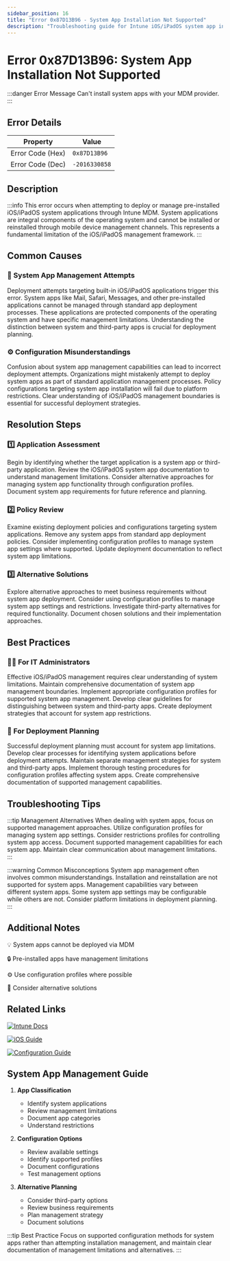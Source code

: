 ```yaml
---
sidebar_position: 16
title: "Error 0x87D13B96 - System App Installation Not Supported"
description: "Troubleshooting guide for Intune iOS/iPadOS system app installation error 0x87D13B96"
---
```


# Error 0x87D13B96: System App Installation Not Supported

:::danger Error Message
Can't install system apps with your MDM provider.
:::

## Error Details

<div class="error-details">

| Property | Value |
|----------|-------|
| Error Code (Hex) | `0x87D13B96` |
| Error Code (Dec) | `-2016330858` |

</div>

## Description

:::info
This error occurs when attempting to deploy or manage pre-installed iOS/iPadOS system applications through Intune MDM. System applications are integral components of the operating system and cannot be installed or reinstalled through mobile device management channels. This represents a fundamental limitation of the iOS/iPadOS management framework.
:::

## Common Causes

<div class="card-container">
<div class="cause-card">

### 📱 System App Management Attempts
Deployment attempts targeting built-in iOS/iPadOS applications trigger this error. System apps like Mail, Safari, Messages, and other pre-installed applications cannot be managed through standard app deployment processes. These applications are protected components of the operating system and have specific management limitations. Understanding the distinction between system and third-party apps is crucial for deployment planning.

</div>
<div class="cause-card">

### ⚙️ Configuration Misunderstandings
Confusion about system app management capabilities can lead to incorrect deployment attempts. Organizations might mistakenly attempt to deploy system apps as part of standard application management processes. Policy configurations targeting system app installation will fail due to platform restrictions. Clear understanding of iOS/iPadOS management boundaries is essential for successful deployment strategies.

</div>
</div>

## Resolution Steps

<div class="steps-container">

### 1️⃣ Application Assessment
Begin by identifying whether the target application is a system app or third-party application. Review the iOS/iPadOS system app documentation to understand management limitations. Consider alternative approaches for managing system app functionality through configuration profiles. Document system app requirements for future reference and planning.

### 2️⃣ Policy Review
Examine existing deployment policies and configurations targeting system applications. Remove any system apps from standard app deployment policies. Consider implementing configuration profiles to manage system app settings where supported. Update deployment documentation to reflect system app limitations.

### 3️⃣ Alternative Solutions
Explore alternative approaches to meet business requirements without system app deployment. Consider using configuration profiles to manage system app settings and restrictions. Investigate third-party alternatives for required functionality. Document chosen solutions and their implementation approaches.

</div>

## Best Practices

<div class="card-container">
<div class="practice-card">

### 👨‍💻 For IT Administrators
Effective iOS/iPadOS management requires clear understanding of system limitations. Maintain comprehensive documentation of system app management boundaries. Implement appropriate configuration profiles for supported system app management. Develop clear guidelines for distinguishing between system and third-party apps. Create deployment strategies that account for system app restrictions.

</div>
<div class="practice-card">

### 🔄 For Deployment Planning
Successful deployment planning must account for system app limitations. Develop clear processes for identifying system applications before deployment attempts. Maintain separate management strategies for system and third-party apps. Implement thorough testing procedures for configuration profiles affecting system apps. Create comprehensive documentation of supported management capabilities.

</div>
</div>

## Troubleshooting Tips

:::tip Management Alternatives
When dealing with system apps, focus on supported management approaches. Utilize configuration profiles for managing system app settings. Consider restrictions profiles for controlling system app access. Document supported management capabilities for each system app. Maintain clear communication about management limitations.
:::

:::warning Common Misconceptions
System app management often involves common misunderstandings. Installation and reinstallation are not supported for system apps. Management capabilities vary between different system apps. Some system app settings may be configurable while others are not. Consider platform limitations in deployment planning.
:::

## Additional Notes

<div class="notes-container">

💡 System apps cannot be deployed via MDM

🔒 Pre-installed apps have management limitations

⚙️ Use configuration profiles where possible

📱 Consider alternative solutions

</div>

## Related Links

<div class="links-container">

[![Intune Docs](https://img.shields.io/badge/Intune-System_Apps-0078D4?style=for-the-badge&logo=microsoft)](https://docs.microsoft.com/en-us/mem/intune/apps/apps-deployment)

[![iOS Guide](https://img.shields.io/badge/Apple-System_Apps-black?style=for-the-badge&logo=apple)](https://support.apple.com/guide/mdm/welcome/web)

[![Configuration Guide](https://img.shields.io/badge/Intune-Configuration_Profiles-blue?style=for-the-badge&logo=microsoft)](https://docs.microsoft.com/en-us/mem/intune/configuration/device-features-configure)

</div>

## System App Management Guide

1. **App Classification**
   - Identify system applications
   - Review management limitations
   - Document app categories
   - Understand restrictions

2. **Configuration Options**
   - Review available settings
   - Identify supported profiles
   - Document configurations
   - Test management options

3. **Alternative Planning**
   - Consider third-party options
   - Review business requirements
   - Plan management strategy
   - Document solutions

:::tip Best Practice
Focus on supported configuration methods for system apps rather than attempting installation management, and maintain clear documentation of management limitations and alternatives.
::: 